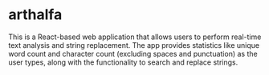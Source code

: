 # arthalfa
This is a React-based web application that allows users to perform real-time text analysis and string replacement. The app provides statistics like unique word count and character count (excluding spaces and punctuation) as the user types, along with the functionality to search and replace strings.
